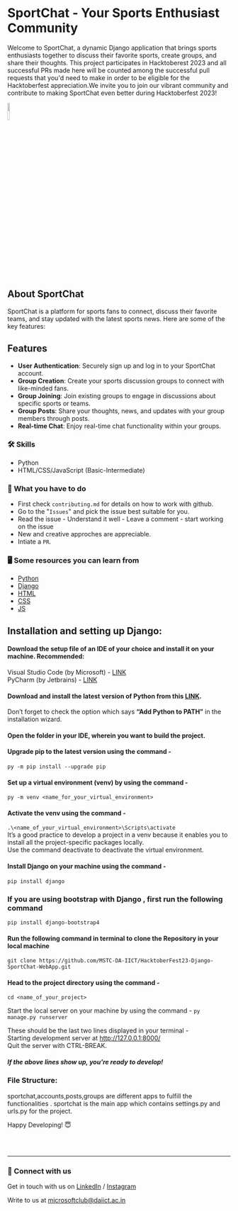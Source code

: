  # SportChat - Your Sports Enthusiast Community
Welcome to SportChat, a dynamic Django application that brings sports enthusiasts together to discuss their favorite sports, create groups, and share their thoughts. This project participates in Hacktoberest 2023 and all successful PRs made here will be counted among the  successful pull requests that you'd need to make in order to be eligible for the Hacktoberfest appreciation.We invite you to join our vibrant community and contribute to making SportChat even better during Hacktoberfest 2023!


<img src="https://res.cloudinary.com/dbvyvfe61/image/upload/v1619799241/Cicada%203301:%20Reinvented/MSTC_ffmo9v.png" width="10%">










## About SportChat

SportChat is a platform for sports fans to connect, discuss their favorite teams, and stay updated with the latest sports news. Here are some of the key features:

## Features

- **User Authentication**: Securely sign up and log in to your SportChat account.
- **Group Creation**: Create your sports discussion groups to connect with like-minded fans.
- **Group Joining**: Join existing groups to engage in discussions about specific sports or teams.
- **Group Posts**: Share your thoughts, news, and updates with your group members through posts.
- **Real-time Chat**: Enjoy real-time chat functionality within your groups.

### :hammer_and_wrench: Skills
* Python 
* HTML/CSS/JavaScript (Basic-Intermediate)


### :dart: What you have to do
* First check `contributing.md` for details on how to work with github.
* Go to the "`Issues`" and pick the issue best suitable for you. 
* Read the issue - Understand it well - Leave a comment - start working on the issue
* New and creative approches are appreciable.
* Intiate a `PR`.


### :desktop_computer: Some resources you can learn from
  * [Python](https://docs.python.org/)
  * [Django](https://docs.djangoproject.com/en/4.1/)
  * [HTML](https://www.w3schools.com/html/default.asp)
  * [CSS](https://www.w3schools.com/css/default.asp)
  * [JS](https://www.w3schools.com/js/)

## Installation and setting up Django:

#### Download the setup file of an IDE of your choice and install it on your machine. Recommended:  
Visual Studio Code (by Microsoft) - [LINK](https://code.visualstudio.com/download)  
PyCharm (by Jetbrains) - [LINK](https://www.jetbrains.com/pycharm/download/#section=windows)  

#### Download and install the latest version of Python from this [LINK](https://www.python.org/downloads/).  
Don’t forget to check the option which says **“Add Python to PATH”** in the installation wizard.

#### Open the folder in your IDE, wherein you want to build the project.  

#### Upgrade pip to the latest version using the command -
```py -m pip install --upgrade pip```

#### Set up a virtual environment (venv) by using the command -
```py -m venv <name_for_your_virtual_environment>```

#### Activate the venv using the command -
```.\<name_of_your_virtual_environment>\Scripts\activate```  
It’s a good practice to develop a project in a venv because it enables you to install all the project-specific packages locally.  
Use the command deactivate to deactivate the virtual environment.

#### Install Django on your machine using the command -
```pip install django```
### If you are using bootstrap with Django , first run the following command
```pip install django-bootstrap4```

#### Run the following command in terminal to clone the Repository in your local machine  
`git clone https://github.com/MSTC-DA-IICT/HacktoberFest23-Django-SportChat-WebApp.git`  

#### Head to the project directory using the command -
```cd <name_of_your_project>```

Start the local server on your machine by using the command -
```py manage.py runserver```

These should be the last two lines displayed in your terminal -  
Starting development server at http://127.0.0.1:8000/  
Quit the server with CTRL-BREAK.  

##### If the above lines show up, you're ready to develop!


### File Structure:
sportchat,accounts,posts,groups are different apps to fulfill the functionalities .
sportchat is the main app which contains settings.py and urls.py for the project.

Happy Developing! :innocent:

<br><br>

---
  
### 🔗 Connect with us
Get in touch with us on [LinkedIn](https://www.linkedin.com/company/microsoft-student-technical-club-da-iict/) / [Instagram](https://www.instagram.com/mstc.daiict/)

Write to us at microsoftclub@daiict.ac.in
